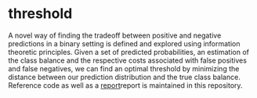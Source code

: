 # threshold
A novel way of finding the tradeoff between positive and negative predictions in a binary setting is defined and explored using information theoretic principles. Given a set of predicted probabilities, an estimation of the class balance and the respective costs associated with false positives and false negatives, we can find an optimal threshold by minimizing the distance between our prediction distribution and the true class balance. Reference code as well as a [report](https://github.com/wollbo/threshold/blob/main/report/main.pdf)report is maintained in this repository.
